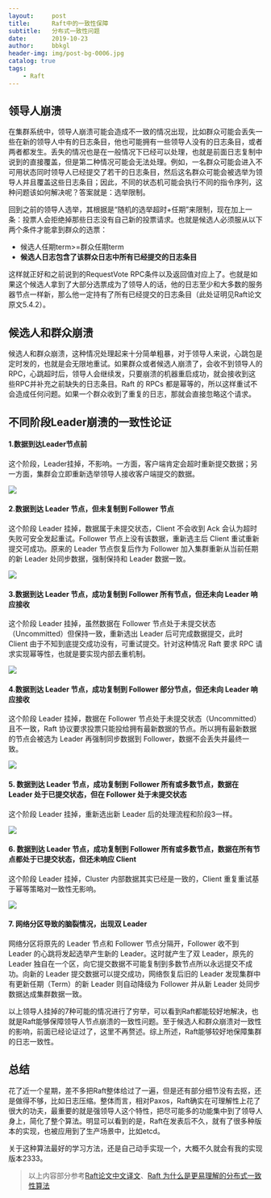 ```yaml
---
layout:     post
title:      Raft中的一致性保障
subtitle:   分布式一致性问题
date:       2019-10-23
author:     bbkgl
header-img: img/post-bg-0006.jpg
catalog: true
tags:
    - Raft
---
```


## 领导人崩溃

在集群系统中，领导人崩溃可能会造成不一致的情况出现，比如群众可能会丢失一些在新的领导人中有的日志条目，他也可能拥有一些领导人没有的日志条目，或者两者都发生。丢失的情况也是在一般情况下已经可以处理，也就是前面日志复制中说到的直接覆盖，但是第二种情况可能会无法处理。例如，一名群众可能会进入不可用状态同时领导人已经提交了若干的日志条目，然后这名群众可能会被选举为领导人并且覆盖这些日志条目；因此，不同的状态机可能会执行不同的指令序列，这种问题该如何解决呢？答案就是：选举限制。

回到之前的领导人选举，其根据是“随机的选举超时+任期”来限制，现在加上一条：投票人会拒绝掉那些日志没有自己新的投票请求。也就是候选人必须服从以下两个条件才能拿到群众的选票：

- 候选人任期term>=群众任期term
- **候选人日志包含了该群众日志中所有已经提交的日志条目**

这样就正好和之前说到的RequestVote RPC条件以及返回值对应上了。也就是如果这个候选人拿到了大部分选票成为了领导人的话，他的日志至少和大多数的服务器节点一样新，那么他一定持有了所有已经提交的日志条目（此处证明见Raft论文原文5.4.2）。

## 候选人和群众崩溃

候选人和群众崩溃，这种情况处理起来十分简单粗暴，对于领导人来说，心跳包是定时发的，也就是会无限地重试。如果群众或者候选人崩溃了，会收不到领导人的RPC，心跳超时后，领导人会继续发，只要崩溃的机器重启成功，就会接收到这些RPC并补充之前缺失的日志条目。Raft 的 RPCs 都是幂等的，所以这样重试不会造成任何问题。如果一个群众收到了重复的日志，那就会直接忽略这个请求。

## 不同阶段Leader崩溃的一致性论证

#### 1.数据到达Leader节点前

这个阶段，Leader挂掉，不影响。一方面，客户端肯定会超时重新提交数据；另一方面，集群会立即重新选举领导人接收客户端提交的数据。

![](https://p.pstatp.com/origin/ff2f0001eb10c86ab467)

#### 2.数据到达 Leader 节点，但未复制到 Follower 节点

这个阶段 Leader 挂掉，数据属于未提交状态，Client 不会收到 Ack 会认为超时失败可安全发起重试。Follower 节点上没有该数据，重新选主后 Client 重试重新提交可成功。原来的 Leader 节点恢复后作为 Follower 加入集群重新从当前任期的新 Leader 处同步数据，强制保持和 Leader 数据一致。

![](https://ae01.alicdn.com/kf/H6e3bd43477204769acd4973ac1f2c2b0c.jpg)

#### 3.数据到达 Leader 节点，成功复制到 Follower 所有节点，但还未向 Leader 响应接收

这个阶段 Leader 挂掉，虽然数据在 Follower 节点处于未提交状态（Uncommitted）但保持一致，重新选出 Leader 后可完成数据提交，此时 Client 由于不知到底提交成功没有，可重试提交。针对这种情况 Raft 要求 RPC 请求实现幂等性，也就是要实现内部去重机制。

![](https://ae01.alicdn.com/kf/H878fbc159a5b439aa0d97d88115cd8ffI.jpg)

#### 4.数据到达 Leader 节点，成功复制到 Follower 部分节点，但还未向 Leader 响应接收

这个阶段 Leader 挂掉，数据在 Follower 节点处于未提交状态（Uncommitted）且不一致，Raft 协议要求投票只能投给拥有最新数据的节点。所以拥有最新数据的节点会被选为 Leader 再强制同步数据到 Follower，数据不会丢失并最终一致。

![](https://ae01.alicdn.com/kf/H55994601440c48d48c29138436f223e21.jpg)

#### 5. 数据到达 Leader 节点，成功复制到 Follower 所有或多数节点，数据在 Leader 处于已提交状态，但在 Follower 处于未提交状态

这个阶段 Leader 挂掉，重新选出新 Leader 后的处理流程和阶段3一样。

![](https://ae01.alicdn.com/kf/H85fecc42559143ef8aa83d4458589ed1M.jpg)

#### 6. 数据到达 Leader 节点，成功复制到 Follower 所有或多数节点，数据在所有节点都处于已提交状态，但还未响应 Client

这个阶段 Leader 挂掉，Cluster 内部数据其实已经是一致的，Client 重复重试基于幂等策略对一致性无影响。

![](https://ae01.alicdn.com/kf/H57a54ef29f4e468a9685b40fe9d9632aZ.jpg)

#### 7. 网络分区导致的脑裂情况，出现双 Leader

网络分区将原先的 Leader 节点和 Follower 节点分隔开，Follower 收不到 Leader 的心跳将发起选举产生新的 Leader。这时就产生了双 Leader，原先的 Leader 独自在一个区，向它提交数据不可能复制到多数节点所以永远提交不成功。向新的 Leader 提交数据可以提交成功，网络恢复后旧的 Leader 发现集群中有更新任期（Term）的新 Leader 则自动降级为 Follower 并从新 Leader 处同步数据达成集群数据一致。

以上领导人挂掉的7种可能的情况进行了穷举，可以看到Raft都能较好地解决，也就是Raft能够保障领导人节点崩溃的一致性问题。至于候选人和群众崩溃对一致性的影响，前面已经论证过了，这里不再赘述。综上所述，Raft能够较好地保障集群的日志一致性。

## 总结

花了近一个星期，差不多把Raft整体给过了一遍，但是还有部分细节没有去抠，还是做得不够，比如日志压缩。整体而言，相对Paxos，Raft确实在可理解性上花了很大的功夫，最重要的就是强领导人这个特性，把尽可能多的功能集中到了领导人身上，简化了整个算法。明显可以看到的是，Raft在发表后不久，就有了很多种版本的实现，也被应用到了生产场景中，比如etcd。

关于这种算法最好的学习方法，还是自己动手实现一个，大概不久就会有我的实现版本2333。

> 以上内容部分参考[Raft论文中文译文](https://github.com/maemual/raft-zh_cn/blob/master/raft-zh_cn.md)、[Raft 为什么是更易理解的分布式一致性算法](https://www.cnblogs.com/mindwind/p/5231986.html)
